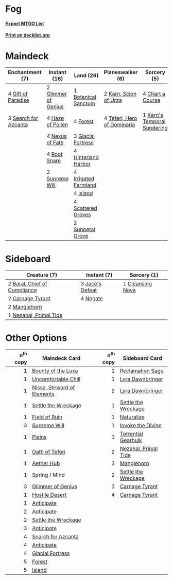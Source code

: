 # Fog

#### [Export MTGO List](../collection/Fog/Fog.txt)
#### [Print on decklist.org](http://decklist.org/?deckmain=1%09Botanical%20Sanctum%0A4%09Chart%20a%20Course%0A4%09Forest%0A4%09Gift%20of%20Paradise%0A3%09Glacial%20Fortress%0A2%09Glimmer%20of%20Genius%0A4%09Haze%20of%20Pollen%0A4%09Hinterland%20Harbor%0A4%09Irrigated%20Farmland%0A4%09Island%0A1%09Karn's%20Temporal%20Sundering%0A2%09Karn,%20Scion%20of%20Urza%0A4%09Nexus%20of%20Fate%0A4%09Root%20Snare%0A4%09Scattered%20Groves%0A3%09Search%20for%20Azcanta%0A2%09Sunpetal%20Grove%0A2%09Supreme%20Will%0A4%09Teferi,%20Hero%20of%20Dominaria&deckside=2%09Baral,%20Chief%20of%20Compliance%0A2%09Carnage%20Tyrant%0A1%09Cleansing%20Nova%0A3%09Jace's%20Defeat%0A2%09Manglehorn%0A4%09Negate%0A1%09Nezahal,%20Primal%20Tide)
# Maindeck

|                                        Enchantment (7)                                        |                                         Instant (16)                                         |                                           Land (26)                                           |                                           Planeswalker (6)                                           |                                             Sorcery (5)                                              |
|-----------------------------------------------------------------------------------------------|----------------------------------------------------------------------------------------------|-----------------------------------------------------------------------------------------------|------------------------------------------------------------------------------------------------------|------------------------------------------------------------------------------------------------------|
|4 [Gift of Paradise](http://gatherer.wizards.com/Pages/Card/Details.aspx?multiverseid=447320)  |2 [Glimmer of Genius](http://gatherer.wizards.com/Pages/Card/Details.aspx?multiverseid=417622)|1 [Botanical Sanctum](http://gatherer.wizards.com/Pages/Card/Details.aspx?multiverseid=417817) |2 [Karn, Scion of Urza](http://gatherer.wizards.com/Pages/Card/Details.aspx?multiverseid=442889)      |4 [Chart a Course](http://gatherer.wizards.com/Pages/Card/Details.aspx?multiverseid=435200)           |
|3 [Search for Azcanta](http://gatherer.wizards.com/Pages/Card/Details.aspx?multiverseid=435226)|4 [Haze of Pollen](http://gatherer.wizards.com/Pages/Card/Details.aspx?multiverseid=426873)   |4 [Forest](http://gatherer.wizards.com/Pages/Card/Details.aspx?multiverseid=439605)            |4 [Teferi, Hero of Dominaria](http://gatherer.wizards.com/Pages/Card/Details.aspx?multiverseid=443095)|1 [Karn's Temporal Sundering](http://gatherer.wizards.com/Pages/Card/Details.aspx?multiverseid=442943)|
|                                                                                               |4 [Nexus of Fate](http://gatherer.wizards.com/Pages/Card/Details.aspx?multiverseid=450253)    |3 [Glacial Fortress](http://gatherer.wizards.com/Pages/Card/Details.aspx?multiverseid=435416)  |                                                                                                      |                                                                                                      |
|                                                                                               |4 [Root Snare](http://gatherer.wizards.com/Pages/Card/Details.aspx?multiverseid=447335)       |4 [Hinterland Harbor](http://gatherer.wizards.com/Pages/Card/Details.aspx?multiverseid=241988) |                                                                                                      |                                                                                                      |
|                                                                                               |2 [Supreme Will](http://gatherer.wizards.com/Pages/Card/Details.aspx?multiverseid=430738)     |4 [Irrigated Farmland](http://gatherer.wizards.com/Pages/Card/Details.aspx?multiverseid=426947)|                                                                                                      |                                                                                                      |
|                                                                                               |                                                                                              |4 [Island](http://gatherer.wizards.com/Pages/Card/Details.aspx?multiverseid=439602)            |                                                                                                      |                                                                                                      |
|                                                                                               |                                                                                              |4 [Scattered Groves](http://gatherer.wizards.com/Pages/Card/Details.aspx?multiverseid=426949)  |                                                                                                      |                                                                                                      |
|                                                                                               |                                                                                              |2 [Sunpetal Grove](http://gatherer.wizards.com/Pages/Card/Details.aspx?multiverseid=420946)    |                                                                                                      |                                                                                                      |


# Sideboard

|                                             Creature (7)                                              |                                       Instant (7)                                        |                                        Sorcery (1)                                        |
|-------------------------------------------------------------------------------------------------------|------------------------------------------------------------------------------------------|-------------------------------------------------------------------------------------------|
|2 [Baral, Chief of Compliance](http://gatherer.wizards.com/Pages/Card/Details.aspx?multiverseid=423695)|3 [Jace's Defeat](http://gatherer.wizards.com/Pages/Card/Details.aspx?multiverseid=430727)|1 [Cleansing Nova](http://gatherer.wizards.com/Pages/Card/Details.aspx?multiverseid=447145)|
|2 [Carnage Tyrant](http://gatherer.wizards.com/Pages/Card/Details.aspx?multiverseid=435334)            |4 [Negate](http://gatherer.wizards.com/Pages/Card/Details.aspx?multiverseid=447135)       |                                                                                           |
|2 [Manglehorn](http://gatherer.wizards.com/Pages/Card/Details.aspx?multiverseid=426877)                |                                                                                          |                                                                                           |
|1 [Nezahal, Primal Tide](http://gatherer.wizards.com/Pages/Card/Details.aspx?multiverseid=439702)      |                                                                                          |                                                                                           |


# Other Options

|*n*<sup>th</sup> copy|                                            Maindeck Card                                            |*n*<sup>th</sup> copy|                                        Sideboard Card                                         |
|--------------------:|-----------------------------------------------------------------------------------------------------|--------------------:|-----------------------------------------------------------------------------------------------|
|                    1|[Bounty of the Luxa](http://gatherer.wizards.com/Pages/Card/Details.aspx?multiverseid=426898)        |                    1|[Reclamation Sage](http://gatherer.wizards.com/Pages/Card/Details.aspx?multiverseid=430359)    |
|                    1|[Uncomfortable Chill](http://gatherer.wizards.com/Pages/Card/Details.aspx?multiverseid=447218)       |                    1|[Lyra Dawnbringer](http://gatherer.wizards.com/Pages/Card/Details.aspx?multiverseid=442914)    |
|                    1|[Nissa, Steward of Elements](http://gatherer.wizards.com/Pages/Card/Details.aspx?multiverseid=426906)|                    2|[Lyra Dawnbringer](http://gatherer.wizards.com/Pages/Card/Details.aspx?multiverseid=442914)    |
|                    1|[Settle the Wreckage](http://gatherer.wizards.com/Pages/Card/Details.aspx?multiverseid=435186)       |                    1|[Settle the Wreckage](http://gatherer.wizards.com/Pages/Card/Details.aspx?multiverseid=435186) |
|                    1|[Field of Ruin](http://gatherer.wizards.com/Pages/Card/Details.aspx?multiverseid=435415)             |                    1|[Naturalize](http://gatherer.wizards.com/Pages/Card/Details.aspx?multiverseid=442755)          |
|                    3|[Supreme Will](http://gatherer.wizards.com/Pages/Card/Details.aspx?multiverseid=430738)              |                    1|[Invoke the Divine](http://gatherer.wizards.com/Pages/Card/Details.aspx?multiverseid=447152)   |
|                    1|[Plains](http://gatherer.wizards.com/Pages/Card/Details.aspx?multiverseid=439601)                    |                    1|[Torrential Gearhulk](http://gatherer.wizards.com/Pages/Card/Details.aspx?multiverseid=420589) |
|                    1|[Oath of Teferi](http://gatherer.wizards.com/Pages/Card/Details.aspx?multiverseid=443088)            |                    2|[Nezahal, Primal Tide](http://gatherer.wizards.com/Pages/Card/Details.aspx?multiverseid=439702)|
|                    1|[Aether Hub](http://gatherer.wizards.com/Pages/Card/Details.aspx?multiverseid=417815)                |                    3|[Manglehorn](http://gatherer.wizards.com/Pages/Card/Details.aspx?multiverseid=426877)          |
|                    1|Spring / Mind                                                                                        |                    2|[Settle the Wreckage](http://gatherer.wizards.com/Pages/Card/Details.aspx?multiverseid=435186) |
|                    3|[Glimmer of Genius](http://gatherer.wizards.com/Pages/Card/Details.aspx?multiverseid=417622)         |                    3|[Carnage Tyrant](http://gatherer.wizards.com/Pages/Card/Details.aspx?multiverseid=435334)      |
|                    1|[Hostile Desert](http://gatherer.wizards.com/Pages/Card/Details.aspx?multiverseid=430867)            |                    4|[Carnage Tyrant](http://gatherer.wizards.com/Pages/Card/Details.aspx?multiverseid=435334)      |
|                    1|[Anticipate](http://gatherer.wizards.com/Pages/Card/Details.aspx?multiverseid=447180)                |                     |                                                                                               |
|                    2|[Anticipate](http://gatherer.wizards.com/Pages/Card/Details.aspx?multiverseid=447180)                |                     |                                                                                               |
|                    2|[Settle the Wreckage](http://gatherer.wizards.com/Pages/Card/Details.aspx?multiverseid=435186)       |                     |                                                                                               |
|                    3|[Anticipate](http://gatherer.wizards.com/Pages/Card/Details.aspx?multiverseid=447180)                |                     |                                                                                               |
|                    4|[Search for Azcanta](http://gatherer.wizards.com/Pages/Card/Details.aspx?multiverseid=435226)        |                     |                                                                                               |
|                    4|[Anticipate](http://gatherer.wizards.com/Pages/Card/Details.aspx?multiverseid=447180)                |                     |                                                                                               |
|                    4|[Glacial Fortress](http://gatherer.wizards.com/Pages/Card/Details.aspx?multiverseid=435416)          |                     |                                                                                               |
|                    5|[Forest](http://gatherer.wizards.com/Pages/Card/Details.aspx?multiverseid=439605)                    |                     |                                                                                               |
|                    5|[Island](http://gatherer.wizards.com/Pages/Card/Details.aspx?multiverseid=439602)                    |                     |                                                                                               |

